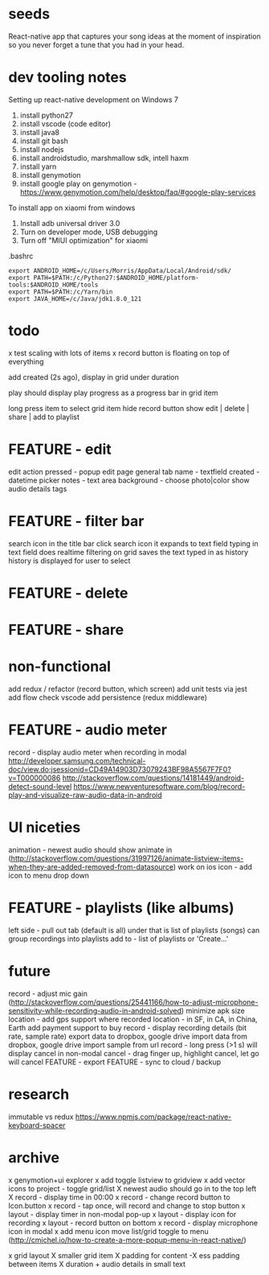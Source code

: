 # seeds

React-native app that captures your song ideas at the moment of inspiration so 
you never forget a tune that you had in your head.

# dev tooling notes

Setting up react-native development on Windows 7

1. install python27
2. install vscode (code editor)
3. install java8
4. install git bash
5. install nodejs
6. install androidstudio, marshmallow sdk, intell haxm 
7. install yarn
8. install genymotion
9. install google play on genymotion - https://www.genymotion.com/help/desktop/faq/#google-play-services

To install app on xiaomi from windows
1. Install adb universal driver 3.0
2. Turn on developer mode, USB debugging
3. Turn off "MIUI optimization" for xiaomi

.bashrc
```
export ANDROID_HOME=/c/Users/Morris/AppData/Local/Android/sdk/
export PATH=$PATH:/c/Python27:$ANDROID_HOME/platform-tools:$ANDROID_HOME/tools
export PATH=$PATH:/c/Yarn/bin
export JAVA_HOME=/c/Java/jdk1.8.0_121
```

# todo

x test scaling with lots of items
x record button is floating on top of everything

add created (2s ago), display in grid under duration

play should display play progress as a progress bar in grid item

long press item to select grid item
    hide record button 
    show edit | delete | share | add to playlist

# FEATURE - edit 
edit action pressed - popup edit page
    general tab
      name - textfield
      created - datetime picker
      notes - text area
      background - choose photo|color
      show audio details
      tags

# FEATURE - filter bar
search icon in the title bar
click search icon it expands to text field 
typing in text field does realtime filtering on grid
saves the text typed in as history 
history is displayed for user to select

# FEATURE - delete

# FEATURE - share

# non-functional 

add redux / refactor (record button, which screen)
add unit tests via jest
add flow check vscode
add persistence (redux middleware)

# FEATURE - audio meter
record - display audio meter when recording in modal
    http://developer.samsung.com/technical-doc/view.do;jsessionid=CD49A14903D73079243BF98A5567F7F0?v=T000000086
    http://stackoverflow.com/questions/14181449/android-detect-sound-level
    https://www.newventuresoftware.com/blog/record-play-and-visualize-raw-audio-data-in-android



# UI niceties
animation - newest audio should show animate in (http://stackoverflow.com/questions/31997126/animate-listview-items-when-they-are-added-removed-from-datasource)
work on ios
icon - add icon to menu drop down

# FEATURE - playlists (like albums)
left side - pull out tab (default is all)
under that is list of playlists (songs)
can group recordings into playlists
add to - list of playlists or 'Create...'


# future
record - adjust mic gain (http://stackoverflow.com/questions/25441166/how-to-adjust-microphone-sensitivity-while-recording-audio-in-android-solved)
minimize apk size
location - add gps support where recorded
location - in SF, in CA, in China, Earth
add payment support to buy 
record - display recording details (bit rate, sample rate)
export data to dropbox, google drive
import data from dropbox, google drive
import sample from url
record - long press (>1 s) will display cancel in non-modal
cancel - drag finger up, highlight cancel, let go will cancel
FEATURE - export
FEATURE - sync to cloud / backup

# research
immutable vs redux
https://www.npmjs.com/package/react-native-keyboard-spacer


# archive

x genymotion+ui explorer
x add toggle listview to gridview
x add vector icons to project - toggle grid/list
X newest audio should go in to the top left
X record - display time in 00:00
x record - change record button to Icon.button
x record - tap once, will record and change to stop button
x layout - display timer in non-modal pop-up 
x layout - display icon for recording
x layout - record button on bottom
x record - display microphone icon in modal
x add menu icon move list/grid toggle to menu (http://cmichel.io/how-to-create-a-more-popup-menu-in-react-native/)

x grid layout 
   X smaller grid item
   X padding for content
   -X ess padding between items
   X duration + audio details in small text
